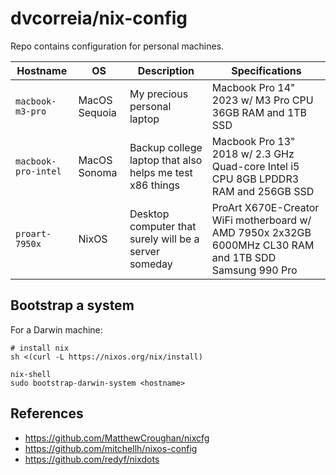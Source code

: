 # dvcorreia/nix-config

Repo contains configuration for personal machines.

| Hostname            | OS            | Description                                              | Specifications                                                                                         |
| ------------------- | ------------- | -------------------------------------------------------- | ------------------------------------------------------------------------------------------------------ |
| `macbook-m3-pro`    | MacOS Sequoia | My precious personal laptop                              | Macbook Pro 14" 2023 w/ M3 Pro CPU 36GB RAM and 1TB SSD                                                |
| `macbook-pro-intel` | MacOS Sonoma  | Backup college laptop that also helps me test x86 things | Macbook Pro 13" 2018 w/ 2.3 GHz Quad-core Intel i5 CPU 8GB LPDDR3 RAM and 256GB SSD                    |
| `proart-7950x`      | NixOS         | Desktop computer that surely will be a server someday    | ProArt X670E-Creator WiFi motherboard w/ AMD 7950x 2x32GB 6000MHz CL30 RAM and 1TB SDD Samsung 990 Pro |

## Bootstrap a system

For a Darwin machine:

```console
# install nix
sh <(curl -L https://nixos.org/nix/install)

nix-shell
sudo bootstrap-darwin-system <hostname>
```

## References

- https://github.com/MatthewCroughan/nixcfg
- https://github.com/mitchellh/nixos-config
- https://github.com/redyf/nixdots

